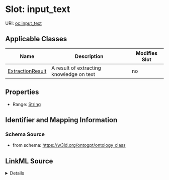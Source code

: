 

# Slot: input_text

URI: [oc:input_text](http://w3id.org/ontogpt/ontology-class-templateinput_text)



<!-- no inheritance hierarchy -->





## Applicable Classes

| Name | Description | Modifies Slot |
| --- | --- | --- |
| [ExtractionResult](ExtractionResult.md) | A result of extracting knowledge on text |  no  |







## Properties

* Range: [String](String.md)





## Identifier and Mapping Information







### Schema Source


* from schema: https://w3id.org/ontogpt/ontology_class




## LinkML Source

<details>
```yaml
name: input_text
from_schema: https://w3id.org/ontogpt/ontology_class
rank: 1000
alias: input_text
owner: ExtractionResult
domain_of:
- ExtractionResult
range: string

```
</details>